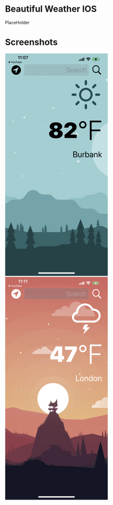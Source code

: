 # Beautiful Weather IOS
PlaceHolder


# Screenshots
![LightMode](Screenshots/LightMode.PNG)
![DarkMode](Screenshots/DarkMode.PNG)
